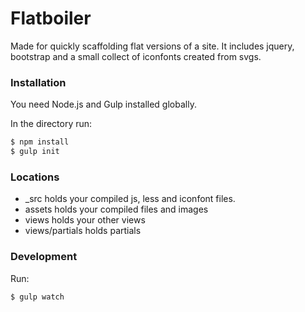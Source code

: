 # Flatboiler
Made for quickly scaffolding flat versions of a site.
It includes jquery, bootstrap and a small collect of iconfonts created from svgs.

### Installation
You need Node.js and Gulp installed globally.

In the directory run:
```sh
$ npm install
$ gulp init
```

### Locations

- _src holds your compiled js, less and iconfont files.
- assets holds your compiled files and images
- views holds your other views
- views/partials holds partials


### Development

Run:
```sh
$ gulp watch
```

[node.js]:http://nodejs.org
[Twitter Bootstrap]:http://twitter.github.com/bootstrap/
[jQuery]:http://jquery.com
[Gulp]:http://gulpjs.com
